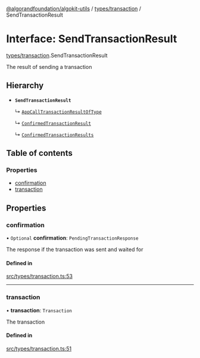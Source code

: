 [@algorandfoundation/algokit-utils](../README.md) / [types/transaction](../modules/types_transaction.md) / SendTransactionResult

# Interface: SendTransactionResult

[types/transaction](../modules/types_transaction.md).SendTransactionResult

The result of sending a transaction

## Hierarchy

- **`SendTransactionResult`**

  ↳ [`AppCallTransactionResultOfType`](types_app.AppCallTransactionResultOfType.md)

  ↳ [`ConfirmedTransactionResult`](types_transaction.ConfirmedTransactionResult.md)

  ↳ [`ConfirmedTransactionResults`](types_transaction.ConfirmedTransactionResults.md)

## Table of contents

### Properties

- [confirmation](types_transaction.SendTransactionResult.md#confirmation)
- [transaction](types_transaction.SendTransactionResult.md#transaction)

## Properties

### confirmation

• `Optional` **confirmation**: `PendingTransactionResponse`

The response if the transaction was sent and waited for

#### Defined in

[src/types/transaction.ts:53](https://github.com/joe-p/algokit-utils-ts/blob/main/src/types/transaction.ts#L53)

___

### transaction

• **transaction**: `Transaction`

The transaction

#### Defined in

[src/types/transaction.ts:51](https://github.com/joe-p/algokit-utils-ts/blob/main/src/types/transaction.ts#L51)
